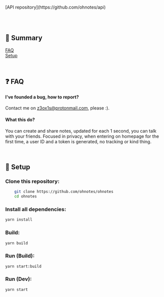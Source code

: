 <br>
[API repository](https://github.com/ohnotes/api)

<br><br>
## 📖 Summary
[FAQ](#faq)<br>
[Setup](#setup)<br>

<br><a name="faq"></a>
## ❓ FAQ
#### I've founded a bug, how to report?
Contact me on z3ox1s@protonmail.com, please :).

#### What this do?
You can create and share notes, updated for each 1 second, you can talk with your friends. Focused in privacy, when entering on homepage
for the first time, a user ID and a token is generated, no tracking or kind thing.

<br><a name="setup"></a>
## 🔧 Setup
### Clone this repository:
```bash
    git clone https://github.com/ohnotes/ohnotes
    cd ohnotes
```

### Install all dependencies:
```bash
yarn install
```

### Build:
```bash
yarn build
```

### Run (Build):
```bash
yarn start:build
```

### Run (Dev):
```bash
yarn start
```
